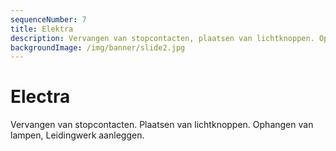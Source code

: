 ```yaml
---
sequenceNumber: 7
title: Elektra  
description: Vervangen van stopcontacten, plaatsen van lichtknoppen. Ophangen van lampen. Leidingwerk aanleggen
backgroundImage: /img/banner/slide2.jpg
---
```

# Electra

Vervangen van stopcontacten. Plaatsen van lichtknoppen. Ophangen van lampen, Leidingwerk aanleggen.